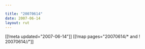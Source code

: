 ```yaml
---

title: "20070614"
date: 2007-06-14
layout: rut
---
```


[[!meta updated="2007-06-14"]]
[[!map pages="20070614/* and ! 20070614/*/*"]]
